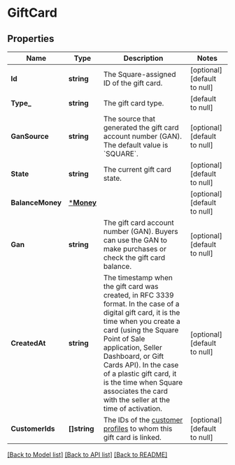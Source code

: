 # GiftCard

## Properties
Name | Type | Description | Notes
------------ | ------------- | ------------- | -------------
**Id** | **string** | The Square-assigned ID of the gift card. | [optional] [default to null]
**Type_** | **string** | The gift card type. | [default to null]
**GanSource** | **string** | The source that generated the gift card account number (GAN). The default value is &#x60;SQUARE&#x60;. | [optional] [default to null]
**State** | **string** | The current gift card state. | [optional] [default to null]
**BalanceMoney** | [***Money**](Money.md) |  | [optional] [default to null]
**Gan** | **string** | The gift card account number (GAN). Buyers can use the GAN to make purchases or check  the gift card balance. | [optional] [default to null]
**CreatedAt** | **string** | The timestamp when the gift card was created, in RFC 3339 format.  In the case of a digital gift card, it is the time when you create a card  (using the Square Point of Sale application, Seller Dashboard, or Gift Cards API).   In the case of a plastic gift card, it is the time when Square associates the card with the  seller at the time of activation. | [optional] [default to null]
**CustomerIds** | **[]string** | The IDs of the [customer profiles](https://developer.squareup.com/reference/square_2024-07-17/objects/Customer) to whom this gift card is linked. | [optional] [default to null]

[[Back to Model list]](../README.md#documentation-for-models) [[Back to API list]](../README.md#documentation-for-api-endpoints) [[Back to README]](../README.md)


